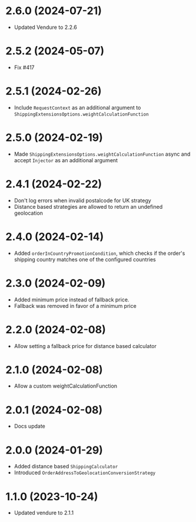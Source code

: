 # 2.6.0 (2024-07-21)

- Updated Vendure to 2.2.6

# 2.5.2 (2024-05-07)

- Fix #417

# 2.5.1 (2024-02-26)

- Include `RequestContext` as an additional argument to `ShippingExtensionsOptions.weightCalculationFunction`

# 2.5.0 (2024-02-19)

- Made `ShippingExtensionsOptions.weightCalculationFunction` async and accept `Injector` as an additional argument

# 2.4.1 (2024-02-22)

- Don't log errors when invalid postalcode for UK strategy
- Distance based strategies are allowed to return an undefined geolocation

# 2.4.0 (2024-02-14)

- Added `orderInCountryPromotionCondition`, which checks if the order's shipping country matches one of the configured countries

# 2.3.0 (2024-02-09)

- Added minimum price instead of fallback price.
- Fallback was removed in favor of a minimum price

# 2.2.0 (2024-02-08)

- Allow setting a fallback price for distance based calculator

# 2.1.0 (2024-02-08)

- Allow a custom weightCalculationFunction

# 2.0.1 (2024-02-08)

- Docs update

# 2.0.0 (2024-01-29)

- Added distance based `ShippingCalculator`
- Introduced `OrderAddressToGeolocationConversionStrategy`

# 1.1.0 (2023-10-24)

- Updated vendure to 2.1.1
